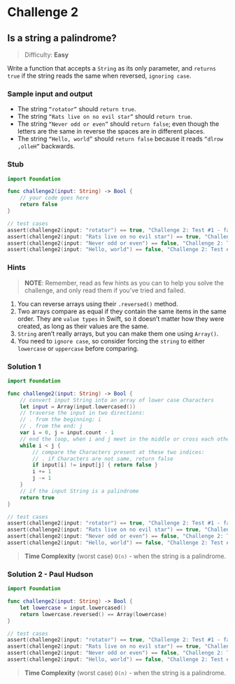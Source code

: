 # Challenge 2

## Is a string a palindrome?

> Difficulty: **Easy**

Write a function that accepts a `String` as its only parameter, and `returns true` if the string
reads the same when reversed, `ignoring case`.

### Sample input and output

- The string `“rotator”` should `return true`.
- The string `“Rats live on no evil star”` should `return true`.
- The string `“Never odd or even”` should `return false`; even though the letters are the same in reverse the spaces are in different places.
- The string `“Hello, world”` should `return false` because it reads `“dlrow ,olleH”` backwards.

### Stub

``` swift
import Foundation

func challenge2(input: String) -> Bool { 
    // your code goes here
    return false
}

// test cases
assert(challenge2(input: "rotator") == true, "Challenge 2: Test #1 - failed")
assert(challenge2(input: "Rats live on no evil star") == true, "Challenge 2: Test #2 - failed")
assert(challenge2(input: "Never odd or even") == false, "Challenge 2: Test #3 - failed")
assert(challenge2(input: "Hello, world") == false, "Challenge 2: Test #4 - failed")
```

### Hints

> **NOTE**: Remember, read as few hints as you can to help you solve the challenge, and only read them if you’ve tried and failed.

1. You can reverse arrays using their `.reversed()` method.
2. Two arrays compare as equal if they contain the same items in the same order. They are `value types` in Swift, so it doesn’t matter how they were created, as long as their values are the same.
3. `String` aren’t really arrays, but you can make them one using `Array()`.
4. You need to `ignore case`, so consider forcing the `string` to either `lowercase` or `uppercase` before comparing.

### Solution 1

``` swift
import Foundation

func challenge2(input: String) -> Bool {
    // convert input String into an array of lower case Characters
    let input = Array(input.lowercased())
    // traverse the input in two directions:
    // . from the beginning: i
    // . from the end: j
    var i = 0, j = input.count - 1
    // end the loop, when i and j meet in the middle or cross each other
    while i < j {
        // compare the Characters present at these two indices:
        // . if Characters are not same, return false
        if input[i] != input[j] { return false }
        i += 1
        j -= 1
    }
    // if the input String is a palindrome
    return true
}

// test cases
assert(challenge2(input: "rotator") == true, "Challenge 2: Test #1 - failed")
assert(challenge2(input: "Rats live on no evil star") == true, "Challenge 2: Test #2 - failed")
assert(challenge2(input: "Never odd or even") == false, "Challenge 2: Test #3 - failed")
assert(challenge2(input: "Hello, world") == false, "Challenge 2: Test #4 - failed")
```

> **Time Complexity** (worst case) `O(n)` - when the string is a palindrome.

### Solution 2 - Paul Hudson

``` swift
import Foundation

func challenge2(input: String) -> Bool {
    let lowercase = input.lowercased()
    return lowercase.reversed() == Array(lowercase)
}

// test cases
assert(challenge2(input: "rotator") == true, "Challenge 2: Test #1 - failed")
assert(challenge2(input: "Rats live on no evil star") == true, "Challenge 2: Test #2 - failed")
assert(challenge2(input: "Never odd or even") == false, "Challenge 2: Test #3 - failed")
assert(challenge2(input: "Hello, world") == false, "Challenge 2: Test #4 - failed")
```

> **Time Complexity** (worst case) `O(n)` - when the string is a palindrome.
